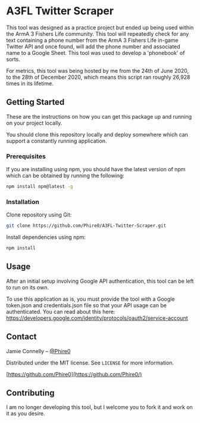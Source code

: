 # A3FL Twitter Scraper

This tool was designed as a practice project but ended up being used within the ArmA 3 Fishers Life community. This tool will repeatedly check for any text containing a phone number from the ArmA 3 Fishers Life in-game Twitter API and once found, will add the phone number and associated name to a Google Sheet. This tool was used to develop a 'phonebook' of sorts.

For metrics, this tool was being hosted by me from the 24th of June 2020, to the 28th of December 2020, which means this script ran roughly 26,928 times in its lifetime.

## Getting Started

These are the instructions on how you can get this package up and running on your project locally.

You should clone this repository locally and deploy somewhere which can support a constantly running application.

### Prerequisites

If you are installing using npm, you should have the latest version of npm which can be obtained by running the following:

```sh
npm install npm@latest -g
```

### Installation

Clone repository using Git:
```sh
git clone https://github.com/Phire0/A3FL-Twitter-Scraper.git
```

Install dependencies using npm:
```sh
npm install
```

## Usage

After an initial setup involving Google API authentication, this tool can be left to run on its own.

To use this application as is, you must provide the tool with a Google token.json and credentials.json file so that your API usage can be authenticated. You can read about this here: https://developers.google.com/identity/protocols/oauth2/service-account

## Contact

Jamie Connelly – [@Phire0](https://twitter.com/Phire0)

Distributed under the MIT license. See ``LICENSE`` for more information.

[https://github.com/Phire0](https://github.com/Phire0/)

## Contributing

I am no longer developing this tool, but I welcome you to fork it and work on it as you desire.